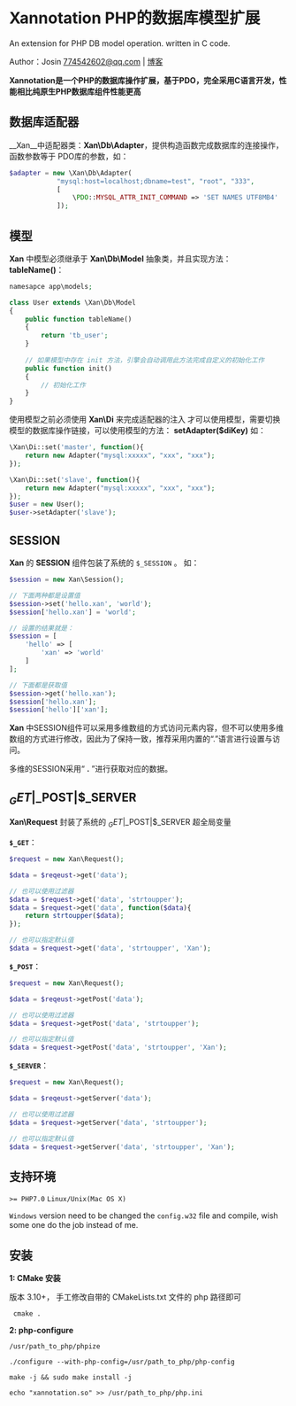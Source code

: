 # Xannotation PHP的数据库模型扩展

An extension for PHP DB model operation. written in C code.

Author：Josin <774542602@qq.com> | <a href="https://www.supjos.cn/archives/46.html#directory0065624643873947846">博客</a>

**Xannotation是一个PHP的数据库操作扩展，基于PDO，完全采用C语言开发，性能相比纯原生PHP数据库组件性能更高**
## 数据库适配器 ##

__Xan__中适配器类：__Xan\Db\Adapter__，提供构造函数完成数据库的连接操作，函数参数等于 PDO库的参数，如：

```php
$adapter = new \Xan\Db\Adapter(
            "mysql:host=localhost;dbname=test", "root", "333", 
            [ 
                \PDO::MYSQL_ATTR_INIT_COMMAND => 'SET NAMES UTF8MB4'
            ]);
```

## 模型 ##

__Xan__ 中模型必须继承于 __Xan\Db\Model__ 抽象类，并且实现方法： __tableName()__：

```php
namesapce app\models;

class User extends \Xan\Db\Model 
{
    public function tableName() 
    {
        return 'tb_user';
    }
	
    // 如果模型中存在 init 方法，引擎会自动调用此方法完成自定义的初始化工作
    public function init() 
    {
        // 初始化工作
    }
}
```
使用模型之前必须使用  __Xan\Di__ 来完成适配器的注入 才可以使用模型，需要切换模型的数据库操作链接，可以使用模型的方法： __setAdapter($diKey)__ 如：

```php
\Xan\Di::set('master', function(){
    return new Adapter("mysql:xxxxx", "xxx", "xxx");
});

\Xan\Di::set('slave', function(){
    return new Adapter("mysql:xxxxx", "xxx", "xxx");
});
$user = new User();
$user->setAdapter('slave');
```

## SESSION ##

__Xan__ 的 __SESSION__ 组件包装了系统的 `$_SESSION` 。 如：

```php
$session = new Xan\Session();

// 下面两种都是设置值
$session->set('hello.xan', 'world');
$session['hello.xan'] = 'world';

// 设置的结果就是：
$session = [
    'hello' => [
        'xan' => 'world'
    ]
];

// 下面都是获取值
$session->get('hello.xan');
$session['hello.xan'];
$session['hello']['xan'];
```

__Xan__ 中SESSION组件可以采用多维数组的方式访问元素内容，但不可以使用多维数组的方式进行修改，因此为了保持一致，推荐采用内置的“.”语言进行设置与访问。

多维的SESSION采用“ __.__ ”进行获取对应的数据。

## $_GET|$_POST|$_SERVER ##

__Xan\Request__ 封装了系统的 $_GET|$_POST|$_SERVER 超全局变量


__`$_GET`__：

```php
$request = new Xan\Request();

$data = $reqeust->get('data');

// 也可以使用过滤器
$data = $request->get('data', 'strtoupper');
$data = $request->get('data', function($data){
    return strtoupper($data);
});

// 也可以指定默认值
$data = $request->get('data', 'strtoupper', 'Xan');

```

__`$_POST`__：

```php
$request = new Xan\Request();

$data = $reqeust->getPost('data');

// 也可以使用过滤器
$data = $request->getPost('data', 'strtoupper');

// 也可以指定默认值
$data = $request->getPost('data', 'strtoupper', 'Xan');
```

__`$_SERVER`__：

```php
$request = new Xan\Request();

$data = $reqeust->getServer('data');

// 也可以使用过滤器
$data = $request->getServer('data', 'strtoupper');

// 也可以指定默认值
$data = $request->getServer('data', 'strtoupper', 'Xan');
```

## 支持环境 ##

```>= PHP7.0```
```Linux/Unix(Mac OS X)```

```Windows``` version need to be changed the ```config.w32``` file and compile, wish some one do the job instead of me.

## 安装 ##

**1: CMake 安装**

版本 3.10+， 手工修改自带的 CMakeLists.txt 文件的 php 路径即可

``` cmake .```

**2: php-configure**

```shell
/usr/path_to_php/phpize

./configure --with-php-config=/usr/path_to_php/php-config

make -j && sudo make install -j

echo "xannotation.so" >> /usr/path_to_php/php.ini
```







